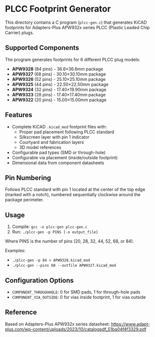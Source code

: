 # PLCC Footprint Generator

This directory contains a C program (`plcc-gen.c`) that generates KiCAD footprints for Adapters-Plus APW932x series PLCC (Plastic Leaded Chip Carrier) plugs.

## Supported Components

The program generates footprints for 6 different PLCC plug models:

- **APW9328** (84 pins) - 36.6×36.6mm package
- **APW9327** (68 pins) - 30.10×30.10mm package
- **APW9326** (52 pins) - 25.10×25.10mm package
- **APW9325** (44 pins) - 22.50×22.50mm package
- **APW9324** (32 pins) - 17.40×19.90mm package
- **APW9323** (28 pins) - 17.40×17.40mm package
- **APW9322** (20 pins) - 15.00×15.00mm package

## Features

- Complete KiCAD `.kicad_mod` footprint files with:
  - Proper pad placement following PLCC standard
  - Silkscreen layer with pin 1 indicator
  - Courtyard and fabrication layers
  - 3D model references
- Configurable pad types (SMD or through-hole)
- Configurable via placement (inside/outside footprint)
- Dimensional data from component datasheets

## Pin Numbering

Follows PLCC standard with pin 1 located at the center of the top edge (marked with a notch), numbered sequentially clockwise around the package perimeter.

## Usage

1. Compile: `gcc -o plcc-gen plcc-gen.c`
2. Run: `./plcc-gen -p PINS [-o output_file]`

Where PINS is the number of pins (20, 28, 32, 44, 52, 68, or 84).

Examples:
- `./plcc-gen -p 84 > APW9328.kicad_mod`
- `./plcc-gen --pins 68 --outfile APW9327.kicad_mod`

## Configuration Options

- `COMPONENT_THROUGHHOLE`: 0 for SMD pads, 1 for through-hole pads
- `COMPONENT_VIA_OUTSIDE`: 0 for vias inside footprint, 1 for vias outside

## Reference

Based on Adapters-Plus APW932x series datasheet: https://www.adapt-plus.com/wp-content/uploads/2023/10/catalogpdf_51ba04f4f3329.pdf
